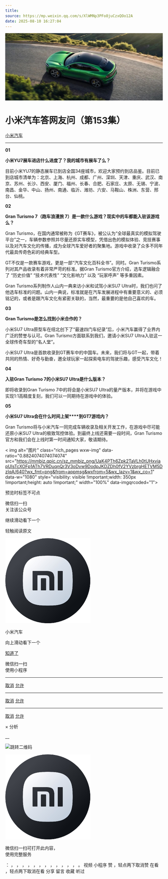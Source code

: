 ```yaml
---
title: 
source: https://mp.weixin.qq.com/s/XlWMNp3PFo8juCzxQOo12A
date: 2025-08-10 16:27:04
---
```


![cover_image](images/img_885f9414.jpg)


#  小米汽车答网友问（第153集）


[ 小米汽车 ](<javascript:void\(0\);>)

______

**01**

**小米YU7展车进店什么进度了？我的城市有展车了么？**

目前小米YU7的静态展车已到店全国34座城市，欢迎大家预约到店品鉴。目前已到店城市清单为：北京、上海、杭州、成都、广州、深圳、天津、重庆、武汉、南京、苏州、长沙、西安、厦门、福州、长春、合肥、石家庄、太原、无锡、宁波、南昌、金华、中山、扬州、南通、临沂、潍坊、六安、马鞍山、株洲、东营、邢台、仙桃。

**02**

**Gran Turismo 7（跑车浪漫旅 7）是一款什么游戏？现实中的车都能入驻该游戏么？**

Gran Turismo，在国内通常被称为《GT赛车》，被公认为“全球最真实的模拟驾驶平台”之一，车辆参数参照并尽量还原实车模型，凭借出色的模拟体验、竞技赛事以及对汽车文化的传播，成为全球汽车爱好者的聚集地。游戏中收录了众多不同年代最具传奇色彩的经典车型。

GT不仅是一款赛车游戏，更是一部“汽车文化百科全书”。同时。Gran Turismo系列对其产品收录有着非常严苛的标准。据Gran Turismo官方介绍，选车逻辑融合了 “历史价值” “技术代表性” “文化影响力” 以及 “玩家呼声” 等多重因素。

Gran Turismo系列制作人山内一典来访小米和试驾小米SU7 Ultra时，我们也问了他选车标准的问题。山内一典说，标准就是在汽车发展进程中有重要意义的、必须铭记的，或者是跟汽车文化有紧密关联的，当然，最重要的是他自己喜欢的车。

**03**

**Gran Turismo是怎么找到小米合作的？**

小米SU7 Ultra原型车在纽北创下了“最速四门车纪录”后，小米汽车赢得了业界内广泛的赞誉与认可。Gran Turismo方面联系到我们，邀请小米SU7 Ultra入驻这一全球传奇车型的“名人堂”。

小米SU7 Ultra是首款收录到GT赛车中的中国车。未来，我们将与GT一起，带着共同的热情、好奇与勤奋，邀全球玩家一起探索电车的驾驶乐趣，感受汽车文化！

**04**

**入驻Gran Turismo 7的小米****SU7 Ultra****是什么版本？**

即将收录到Gran Turismo 7中的将会是小米SU7 Ultra的量产版本，并将在游戏中实现1:1高精度复刻，我们可以一同期待在游戏中的体验。

**05**

**小米****SU7 Ultra****会在什么时间上架****到GT7游戏内？**

Gran Turismo将与小米汽车一同完成车辆收录及相关开发工作，在游戏中尽可能还原小米SU7 Ultra的极致驾控体验。到最终上线还需要一段时间，Gran Turismo官方和我们会在上线时第一时间通知大家，敬请期待。

  

< img alt="图片" class="rich_pages wxw-img" data-ratio="0.8824074074074074" src="https://mmbiz.qpic.cn/sz_mmbiz_png/UaK4PTh6Zpk2TaVLh0tUHxviapUIsTcXOFp1ATh7VRDuqnQr3V3oDvw9DodpJKDZDh0fV2YVzbrgHETVM5DzIqA/640?wx_fmt=png&from=appmsg&wxfrom=5&wx_lazy=1&wx_co=1" data-w="1080" style="visibility: visible !important;width: 350px !important;height: auto !important;" width="100%" data-imgqrcoded="1">[](<>)

预览时标签不可点

微信扫一扫  
关注该公众号

继续滑动看下一个

轻触阅读原文

![img_97d833da.jpg](images/img_97d833da.jpg)

小米汽车 

向上滑动看下一个

[知道了](<javascript:;>)

微信扫一扫  
使用小程序

****

[取消](<javascript:void\(0\);>) [允许](<javascript:void\(0\);>)

****

[取消](<javascript:void\(0\);>) [允许](<javascript:void\(0\);>)

****

[取消](<javascript:void\(0\);>) [允许](<javascript:void\(0\);>)

× 分析

__

![跳转二维码]()

![作者头像](images/img_97d833da.jpg)

微信扫一扫可打开此内容，  
使用完整服务

： ， ， ， ， ， ， ， ， ， ， ， ， 。 视频 小程序 赞 ，轻点两下取消赞 在看 ，轻点两下取消在看 分享 留言 收藏 听过